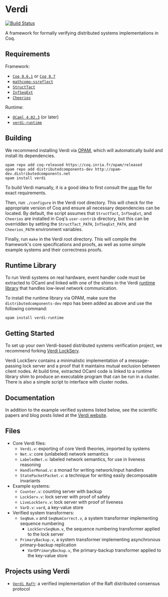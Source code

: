 Verdi
=====

[![Build Status](https://api.travis-ci.org/uwplse/verdi.svg?branch=master)](https://travis-ci.org/uwplse/verdi)

A framework for formally verifying distributed systems implementations in Coq.

Requirements
------------

Framework:

- [`Coq 8.6.1`](https://coq.inria.fr/coq-86) or [`Coq 8.7`](https://coq.inria.fr/coq-87)
- [`mathcomp-ssreflect`](http://math-comp.github.io/math-comp/)
- [`StructTact`](https://github.com/uwplse/StructTact)
- [`InfSeqExt`](https://github.com/DistributedComponents/InfSeqExt)
- [`Cheerios`](https://github.com/uwplse/cheerios)

Runtime:

- [`OCaml 4.02.3`](https://ocaml.org/docs/install.html) (or later)
- [`verdi-runtime`](https://github.com/DistributedComponents/verdi-runtime)

Building
--------

We recommend installing Verdi via [OPAM](http://opam.ocaml.org/doc/Install.html),
which will automatically build and install its dependencies.

```
opam repo add coq-released https://coq.inria.fr/opam/released
opam repo add distributedcomponents-dev http://opam-dev.distributedcomponents.net
opam install verdi
```

To build Verdi manually, it is a good idea to first consult the [`opam`](opam)
file for exact requirements.

Then, run `./configure` in the Verdi root directory.  This will check
for the appropriate version of Coq and ensure all necessary
dependencies can be located. By default, the script assumes that `StructTact`,
`InfSeqExt`, and `Cheerios` are installed in Coq's `user-contrib` directory, but this
can be overridden by setting the `StructTact_PATH`, `InfSeqExt_PATH`, and `Cheerios_PATH`
environment variables.

Finally, run `make` in the Verdi root directory.  This will compile the
framework's core specifications and proofs, as well as some
simple example systems and their correctness proofs.

Runtime Library
---------------

To run Verdi systems on real hardware, event handler code must be extracted
to OCaml and linked with one of the shims in the Verdi
[runtime library](https://github.com/DistributedComponents/verdi-runtime)
that handles low-level network communication.

To install the runtime library via OPAM, make sure the `distributedcomponents-dev`
repo has been added as above and use the following command:

```
opam install verdi-runtime
```

Getting Started
---------------

To set up your own Verdi-based distributed systems verification project, we recommend
forking [Verdi LockServ](https://github.com/DistributedComponents/verdi-lockserv).

Verdi LockServ contains a minimalistic implementation of a message-passing lock server
and a proof that it maintains mutual exclusion between client nodes. At build time,
extracted OCaml code is linked to a runtime library shim to produce an executable
program that can be run in a cluster. There is also a simple script to interface
with cluster nodes.

Documentation
-------------

In addition to the example verified systems listed below, see the
scientific papers and blog posts listed at the [Verdi website](http://verdi.uwplse.org).

Files
-----

- Core Verdi files:
    - `Verdi.v`: exporting of core Verdi theories, imported by systems
    - `Net.v`: core (unlabeled) network semantics
    - `LabeledNet.v`: labeled network semantics, for use in liveness reasoning
    - `HandlerMonad.v`: a monad for writing network/input handlers
    - `StatePacketPacket.v`: a technique for writing easily decomposable
    invariants
- Example systems:
    - `Counter.v`: counting server with backup
    - `LockServ.v`: lock server with proof of safety
    - `LiveLockServ.v`: lock server with proof of liveness
    - `VarD.v`: `vard`, a key-value store
- Verified system transformers:
    - `SeqNum.v` and `SeqNumCorrect.v`, a system transformer implementing sequence numbering
        - `LockServSeqNum.v`, the sequence numbering transformer applied to the lock server
    - `PrimaryBackup.v`, a system transformer implementing asynchronous primary-backup replication
        - `VarDPrimaryBackup.v`, the primary-backup transformer applied to the key-value store

Projects using Verdi
--------------------

- [`Verdi Raft`](https://github.com/uwplse/verdi-raft): a verified implementation of the Raft distributed consensus protocol
